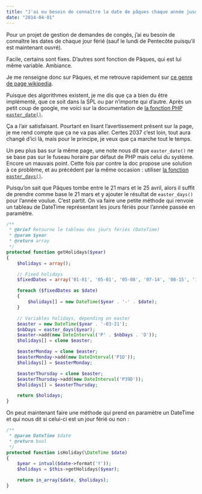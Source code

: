 ```yaml
---
title: "J'ai eu besoin de connaître la date de pâques chaque année jusqu'à l'infini et au-delà"
date: "2014-04-01"
---
```


Pour un projet de gestion de demandes de congés, j’ai eu besoin de connaître
les dates de chaque jour férié (sauf le lundi de Pentecôte puisqu’il est
maintenant ouvré).

Facile, certains sont fixes. D’autres sont fonction de Pâques, qui est lui même
variable. Ambiance.

<span class="more"></span>

Je me renseigne donc sur Pâques, et me retrouve rapidement sur [ce genre de
page wikipedia](http://fr.wikipedia.org/wiki/Calcul_de_la_date_de_P%C3%A2ques).

Puisque des algorithmes existent, je me dis que ça a bien du être implémenté,
que ce soit dans la SPL ou par n’importe qui d’autre. Après un petit coup de
google, me voici sur la documentation de [la fonction PHP
`easter_date()`](http://php.net/manual/fr/function.easter-date.php).

Ça a l’air satisfaisant. Pourtant en lisant l’avertissement présent sur la
page, je me rend compte que ça ne va pas aller. Certes 2037 c’est loin, tout
aura changé d’ici là, mais pour le principe, je veux que ça marche tout le
temps.

Un peu plus bas sur la même page, une note nous dit que `easter_date()` ne se
base pas sur le fuseau horaire par défaut de PHP mais celui du système. Encore
un mauvais point. Cette fois par contre la doc propose une solution à ce
problème, et au précédent par la même occasion : utiliser [la fonction
`easter_days()`](http://www.php.net/manual/fr/function.easter-days.php).

Puisqu’on sait que Pâques tombe entre le 21 mars et le 25 avril, alors il
suffit de prendre comme base le 21 mars et y ajouter le résultat de
`easter_days()` pour l’année voulue. C’est partit. On va faire une petite
méthode qui renvoie un tableau de DateTime représentant les jours fériés pour
l’année passée en paramètre.

```php
/**
 * @brief Retourne le tableau des jours fériés (DateTime)
 * @param $year
 * @return array
 */
protected function getHolidays($year)
{
    $holidays = array();

    // Fixed holidays
    $fixedDates = array('01-01', '05-01', '05-08', '07-14', '08-15', '11-01', '11-11', '12-25');

    foreach ($fixedDates as $date)
    {
        $holidays[] = new DateTime($year . '-' . $date);
    }

    // Variables holidays, depending on easter
    $easter = new DateTime($year . '-03-21');
    $nbDays = easter_days($year);
    $easter->add(new DateInterval('P' . $nbDays . 'D'));
    $holidays[] = clone $easter;

    $easterMonday = clone $easter;
    $easterMonday->add(new DateInterval('P1D'));
    $holidays[] = $easterMonday;

    $easterThursday = clone $easter;
    $easterThursday->add(new DateInterval('P39D'));
    $holidays[] = $easterThursday;

    return $holidays;
}
```

On peut maintenant faire une méthode qui prend en paramètre un DateTime et qui
nous dit si celui-ci est un jour férié ou non :

```php
/**
 * @param DateTime $date
 * @return bool
 */
protected function isHoliday(\DateTime $date)
{
    $year = intval($date->format('Y'));
    $holidays = $this->getHolidays($year);

    return in_array($date, $holidays);
}
```
